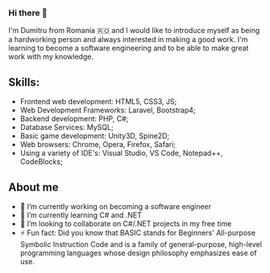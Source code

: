 ### Hi there 👋

I'm Dumitru from Romania 🇷🇴 and I would like to introduce myself as being a hardworking person and always interested in making a good work. I'm learning to become a software engineering and to be able to make great work with my knowledge.

## Skills:
- Frontend web development: HTML5, CSS3, JS;
- Web Development Frameworks: Laravel, Bootstrap4;
- Backend development: PHP, C#;
- Database Services: MySQL;
- Basic game development: Unity3D, Spine2D;
- Web browsers: Chrome, Opera, Firefox, Safari;
- Using a variety of IDE's: Visual Studio, VS Code, Notepad++, CodeBlocks;

## About me
- 🔭 I’m currently working on becoming a software engineer
- 🌱 I’m currently learning C# and .NET
- 👯 I’m looking to collaborate on C#/.NET projects in my free time
- ⚡ Fun fact: Did you know that BASIC stands for Beginners' All-purpose Symbolic Instruction Code and is a family of general-purpose, high-level programming languages whose design philosophy emphasizes ease of use.

